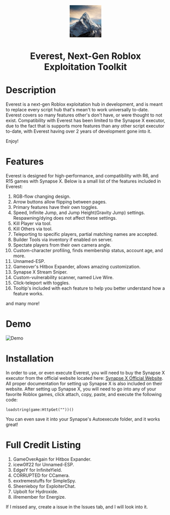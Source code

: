 <div align="center">
 <img src="/Images/project_icon.jpg" width="20%" height="20%" alt="everest-logo">
 <h1>Everest, Next-Gen Roblox Exploitation Toolkit</h1>
</div>

# Description

Everest is a next-gen Roblox exploitation hub in development, and is meant to replace every script hub that's mean't to work universally to-date. Everest covers so many features other's don't have, or were thought to not exist. Compatibility with Everest has been limited to the Synapse X executor, due to the fact that is supports more features than any other script executor to-date, with Everest having over 2 years of development gone into it.

Enjoy!

# Features

Everest is designed for high-performance, and compatibility with R6, and R15 games with Synapse X. Below is a small list of the features included in Everest:

1. RGB-flow changing design.
2. Arrow buttons allow flipping between pages.
3. Primary features have their own toggles.
4. Speed, Infinite Jump, and Jump Height(Gravity Jump) settings. Respawning/dying does not affect these settings.
5. Kill Player via tool.
6. Kill Others via tool.
7. Teleporting to specific players, partial matching names are accepted.
8. Builder Tools via inventory if enabled on server.
9. Spectate players from their own camera angle.
10. Custom-character profiling, finds membership status, account age, and more.
11. Unnamed-ESP.
12. Gameover's Hitbox Expander, allows amazing customization.
13. Synapse X Stream Sniper.
14. Custom-vulnerability scanner, named Live Wire.
15. Click-teleport with toggles.
16. Tooltip's included with each feature to help you better understand how a feature works.

and many more!

# Demo

![Demo](/Images/Demo.gif)

# Installation

In order to use, or even execute Everest, you will need to buy the Synapse X executor from the official website located here: [Synapse X Official Website](https://x.synapse.to/). All proper documentation for setting up Synapse X is also included on their website. After setting up Synapse X, you will need to go into any of your favorite Roblox games, click attach, copy, paste, and execute the following code:

```
loadstring(game:HttpGet(""))()
```

You can even save it into your Synapse's Autoexecute folder, and it works great!

# Full Credit Listing

1. GameOverAgain for Hitbox Expander.
2. icew0lf22 for Unnamed-ESP.
3. EdgeIY for InfiniteYield.
4. CORRUPTED for CCamera.
5. exxtremestuffs for SimpleSpy.
6. Sheenieboy for ExploiterChat.
7. Upbolt for Hydroxide.
8. illremember for Energize.

If I missed any, create a issue in the Issues tab, and I will look into it.
